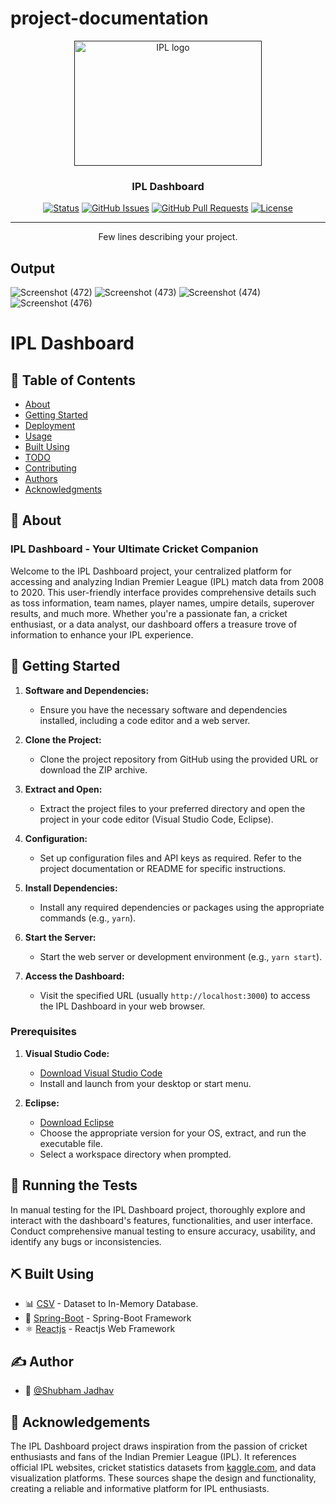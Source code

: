 # project-documentation

<p align="center">
  <a href="" rel="noopener">
 <img width=300px height=200px src="https://www.seekpng.com/png/full/155-1559535_ipl-logo-png-2018.png" alt="IPL logo"></a>
</p>

<h3 align="center">IPL Dashboard</h3>

<div align="center">

  [![Status](https://img.shields.io/badge/status-active-success.svg)]() 
  [![GitHub Issues](https://img.shields.io/github/issues/kylelobo/The-Documentation-Compendium.svg)](https://github.com/kylelobo/The-Documentation-Compendium/issues)
  [![GitHub Pull Requests](https://img.shields.io/github/issues-pr/kylelobo/The-Documentation-Compendium.svg)](https://github.com/kylelobo/The-Documentation-Compendium/pulls)
  [![License](https://img.shields.io/badge/license-MIT-blue.svg)](/LICENSE)

</div>

---

<p align="center"> Few lines describing your project.
    <br> 
</p>

## Output
![Screenshot (472)](https://github.com/shubhamj-26/IPL/assets/129495808/82bd636c-c735-4005-a283-3a42fa9cfa00)
![Screenshot (473)](https://github.com/shubhamj-26/IPL/assets/129495808/69780a69-08d7-47b3-b398-fabe3b05c0cd)
![Screenshot (474)](https://github.com/shubhamj-26/IPL/assets/129495808/2e15a054-95d8-4364-a5e6-a4c04391c564)
![Screenshot (476)](https://github.com/shubhamj-26/IPL/assets/129495808/44a53fd9-a242-4116-8270-9341b0ce95fb)


# IPL Dashboard

## 📝 Table of Contents
- [About](#about)
- [Getting Started](#getting_started)
- [Deployment](#deployment)
- [Usage](#usage)
- [Built Using](#built_using)
- [TODO](../TODO.md)
- [Contributing](../CONTRIBUTING.md)
- [Authors](#authors)
- [Acknowledgments](#acknowledgement)

## 🧐 About <a name="about"></a>
### IPL Dashboard - Your Ultimate Cricket Companion

Welcome to the IPL Dashboard project, your centralized platform for accessing and analyzing Indian Premier League (IPL) match data from 2008 to 2020. This user-friendly interface provides comprehensive details such as toss information, team names, player names, umpire details, superover results, and much more. Whether you're a passionate fan, a cricket enthusiast, or a data analyst, our dashboard offers a treasure trove of information to enhance your IPL experience.

## 🏁 Getting Started <a name="getting_started"></a>

1. **Software and Dependencies:**
   - Ensure you have the necessary software and dependencies installed, including a code editor and a web server.

2. **Clone the Project:**
   - Clone the project repository from GitHub using the provided URL or download the ZIP archive.

3. **Extract and Open:**
   - Extract the project files to your preferred directory and open the project in your code editor (Visual Studio Code, Eclipse).

4. **Configuration:**
   - Set up configuration files and API keys as required. Refer to the project documentation or README for specific instructions.

5. **Install Dependencies:**
   - Install any required dependencies or packages using the appropriate commands (e.g., `yarn`).

6. **Start the Server:**
   - Start the web server or development environment (e.g., `yarn start`).

7. **Access the Dashboard:**
   - Visit the specified URL (usually `http://localhost:3000`) to access the IPL Dashboard in your web browser.

### Prerequisites

1. **Visual Studio Code:**
   - [Download Visual Studio Code](https://code.visualstudio.com/)
   - Install and launch from your desktop or start menu.

2. **Eclipse:**
   - [Download Eclipse](https://www.eclipse.org/)
   - Choose the appropriate version for your OS, extract, and run the executable file.
   - Select a workspace directory when prompted.

## 🔧 Running the Tests <a name="tests"></a>
In manual testing for the IPL Dashboard project, thoroughly explore and interact with the dashboard's features, functionalities, and user interface. Conduct comprehensive manual testing to ensure accuracy, usability, and identify any bugs or inconsistencies.

## ⛏️ Built Using <a name="built_using"></a>
- 📊 [CSV](https://www.kaggle.com/) - Dataset to In-Memory Database.
- 🚀 [Spring-Boot](https://docs.spring.io/) - Spring-Boot Framework
- ⚛️ [Reactjs](https://legacy.reactjs.org/) - Reactjs Web Framework

## ✍️ Author <a name="author"></a>
- 👤 [@Shubham Jadhav](https://github.com/shubhamj-26)

## 🎉 Acknowledgements <a name="acknowledgement"></a>
The IPL Dashboard project draws inspiration from the passion of cricket enthusiasts and fans of the Indian Premier League (IPL). It references official IPL websites, cricket statistics datasets from [kaggle.com](https://www.kaggle.com/), and data visualization platforms. These sources shape the design and functionality, creating a reliable and informative platform for IPL enthusiasts.
